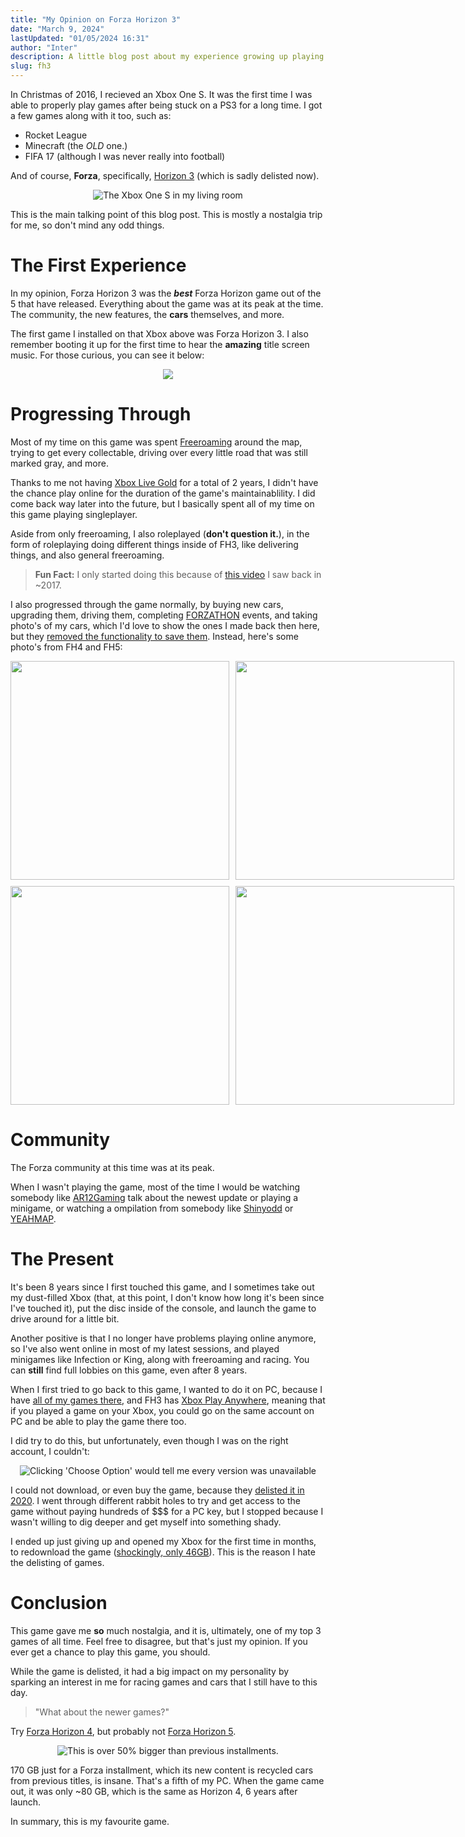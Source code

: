 ```yaml
---
title: "My Opinion on Forza Horizon 3"
date: "March 9, 2024"
lastUpdated: "01/05/2024 16:31"
author: "Inter"
description: A little blog post about my experience growing up playing Forza Horizon 3, a game released in 2016 by Playground Games.
slug: fh3
---
```


In Christmas of 2016, I recieved an Xbox One S. It was the first time I was able to properly play games after being stuck on a PS3 for a long time. I got a few games along with it too, such as:

* Rocket League
* Minecraft (the *OLD* one.)
* FIFA 17 (although I was never really into football)

And of course, **Forza**, specifically, [Horizon 3](https://en.wikipedia.org/wiki/Forza_Horizon_3) 
(which is sadly delisted now).


<div align="center">
  <img src="/blog/forza-horizon-3/xbox-one-s.png" alt="The Xbox One S in my living room">
</div>


This is the main talking point of this blog post. This is mostly a nostalgia trip for me, so don't mind any odd things.

# The First Experience

In my opinion, Forza Horizon 3 was the ***best*** Forza Horizon game out of the 5 that have released. Everything about the game was at its peak at the time. The community, the new features, the **cars** themselves, and more. 

The first game I installed on that Xbox above was Forza Horizon 3. I also remember booting it up for the first time to hear the **amazing** title screen music. For those curious, you can see it below:

<div align="center">

<a href="https://www.youtube.com/watch?v=2CbJUm_AfJs">
  <img src="https://img.youtube.com/vi/2CbJUm_AfJs/0.jpg">
</a>

</div>

# Progressing Through

Most of my time on this game was spent [Freeroaming](https://en.wiktionary.org/wiki/free_roam) around the map, trying to get every collectable, driving over every little road that was still marked gray, and more.

Thanks to me not having [Xbox Live Gold](https://www.xbox.com/en-GB/live/gold) for a total of 2 years, I didn't have the chance play online for the duration of the game's maintainablility. I did come back way later into the future, but I basically spent all of my time on this game playing singleplayer.

Aside from only freeroaming, I also roleplayed (**don't question it.**), in the form of roleplaying doing different things inside of FH3, like delivering things, and also general freeroaming.

> **Fun Fact:** I only started doing this because of [this video](https://www.youtube.com/watch?v=xDQ7KLGe42s) I saw back in ~2017.</span>

I also progressed through the game normally, by buying new cars, upgrading them, driving them, completing [FORZATHON](https://forza.fandom.com/wiki/Forza_Horizon_3/Forzathon) events, and taking photo's of my cars, which I'd love to show the ones I made back then here, but they [removed the functionality to save them](https://steamcommunity.com/app/1551360/discussions/0/3416557114763087581/). Instead, here's some photo's from FH4 and FH5:

<div align="center">
  <div style="display: grid; grid-template-columns: repeat(2, 1fr); gap: 10px;"> <!-- grid-style formation -->
    <img src="/blog/forza-horizon-3/forza-image-1.png" width="350">
    <img src="/blog/forza-horizon-3/forza-image-2.png" width="350">
    <img src="/blog/forza-horizon-3/forza-image-3.png" width="350">
    <img src="/blog/forza-horizon-3/forza-image-4.png" width="350">
  </div>
</div>

# Community

The Forza community at this time was at its peak.

When I wasn't playing the game, most of the time I would be watching somebody like [AR12Gaming](https://www.youtube.com/@AR12Gaming) talk about the newest update or playing a minigame, or watching a ompilation from somebody like [Shinyodd](https://www.youtube.com/watch?v=jE37PeTZtEg&t=37s) or [YEAHMAP](https://www.youtube.com/watch?v=f_AoTnOHIJE).

# The Present

It's been 8 years since I first touched this game, and I sometimes take out my dust-filled Xbox (that, at this point, I don't know how long it's been since I've touched it), put the disc inside of the console, and launch the game to drive around for a little bit.

Another positive is that I no longer have problems playing online anymore, so I've also went online in most of my latest sessions, and played minigames like Infection or King, along with freeroaming and racing. You can **still** find full lobbies on this game, even after 8 years.

When I first tried to go back to this game, I wanted to do it on PC, because I have [all of my games there](https://steamcommunity.com/id/intermed/), and FH3 has [Xbox Play Anywhere](https://www.xbox.com/en-US/games/xbox-play-anywhere), meaning that if you played a game on your Xbox, you could go on the same account on PC and be able to play the game there too.

I did try to do this, but unfortunately, even though I was on the right account, I couldn't:

<div align="center">
    <img src="/blog/forza-horizon-3/fh3-delisted.png" alt="Clicking 'Choose Option' would tell me every version was unavailable">
</div>

 I could not download, or even buy the game, because they [delisted it in 2020](https://support.forzamotorsport.net/hc/en-us/articles/360052097274-Forza-Horizon-3-Unavailable-for-Purchase#:~:text=Forza%20Horizon%203%20and%20its,game%20and%20its%20associated%20content.). I went through different rabbit holes to try and get access to the game without paying hundreds of $$$ for a PC key, but I stopped because I wasn't willing to dig deeper and get myself into something shady.

I ended up just giving up and opened my Xbox for the first time in months, to redownload the game ([shockingly, only 46GB](https://www.google.com/search?q=fh3+install+size+xbox&source=lmns&bih=752&biw=772&client=opera-gx&hs=lfP&hl=en&sa=X&ved=2ahUKEwjvou2u2-eEAxXPbKQEHUb1CkcQ0pQJKAB6BAgBEAI)). This is the reason I hate the delisting of games.

# Conclusion

This game gave me **so** much nostalgia, and it is, ultimately, one of my top 3 games of all time. Feel free to disagree, but that's just my opinion. If you ever get a chance to play this game, you should.

While the game is delisted, it had a big impact on my personality by sparking an interest in me for racing games and cars that I still have to this day.

> "What about the newer games?"

Try [Forza Horizon 4](https://store.steampowered.com/app/1293830/Forza_Horizon_4/), but probably not [Forza Horizon 5](https://store.steampowered.com/app/1551360/Forza_Horizon_5/).

<div align="center">
    <img src="/blog/forza-horizon-3/170gb-fh5.png" alt="This is over 50% bigger than previous installments.">
</div>

170 GB just for a Forza installment, which its new content is recycled cars from previous titles, is insane. That's a fifth of my PC. When the game came out, it was only ~80 GB, which is the same as Horizon 4, 6 years after launch.

In summary, this is my favourite game.
